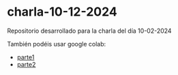 # charla-10-12-2024
Repositorio desarrollado para la charla del día 10-02-2024

También podéis usar google colab:
- [parte1](https://colab.research.google.com/github/algoritmiaUS/charla-10-12-2024/blob/master/parte1.ipynb)
- [parte2](https://colab.research.google.com/github/algoritmiaUS/charla-10-12-2024/blob/master/parte2.ipynb)
